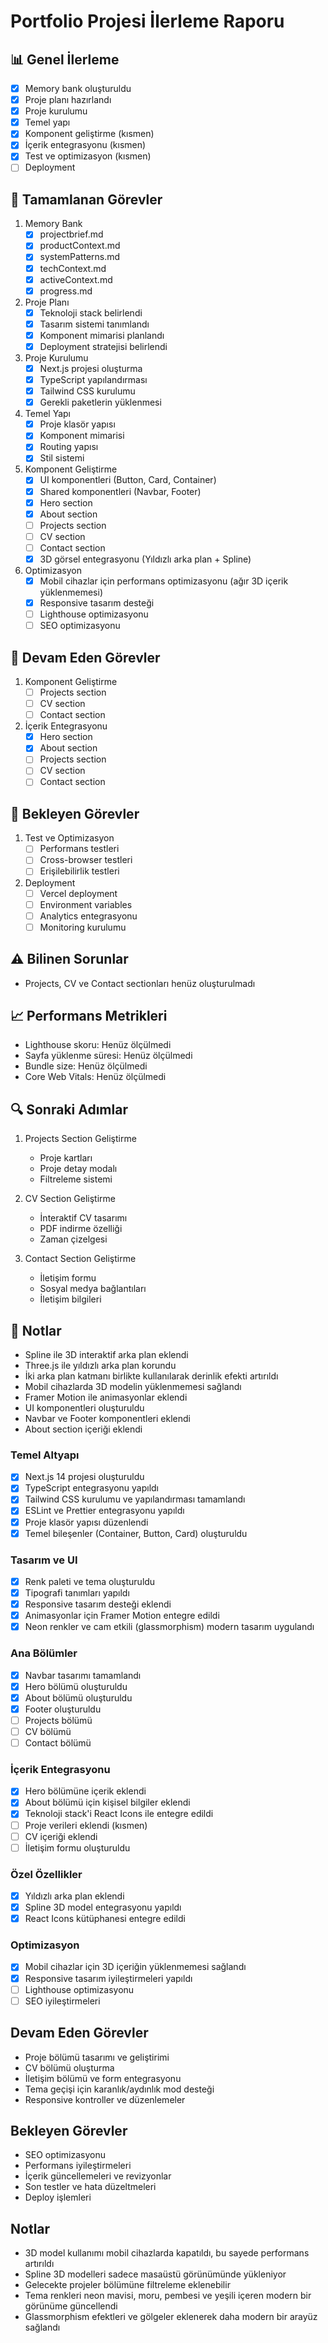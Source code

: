 # Portfolio Projesi İlerleme Raporu

## 📊 Genel İlerleme
- [x] Memory bank oluşturuldu
- [x] Proje planı hazırlandı
- [x] Proje kurulumu
- [x] Temel yapı
- [x] Komponent geliştirme (kısmen)
- [x] İçerik entegrasyonu (kısmen)
- [x] Test ve optimizasyon (kısmen)
- [ ] Deployment

## 🎯 Tamamlanan Görevler
1. Memory Bank
   - [x] projectbrief.md
   - [x] productContext.md
   - [x] systemPatterns.md
   - [x] techContext.md
   - [x] activeContext.md
   - [x] progress.md

2. Proje Planı
   - [x] Teknoloji stack belirlendi
   - [x] Tasarım sistemi tanımlandı
   - [x] Komponent mimarisi planlandı
   - [x] Deployment stratejisi belirlendi

3. Proje Kurulumu
   - [x] Next.js projesi oluşturma
   - [x] TypeScript yapılandırması
   - [x] Tailwind CSS kurulumu
   - [x] Gerekli paketlerin yüklenmesi

4. Temel Yapı
   - [x] Proje klasör yapısı
   - [x] Komponent mimarisi
   - [x] Routing yapısı
   - [x] Stil sistemi

5. Komponent Geliştirme
   - [x] UI komponentleri (Button, Card, Container)
   - [x] Shared komponentleri (Navbar, Footer)
   - [x] Hero section
   - [x] About section
   - [ ] Projects section
   - [ ] CV section
   - [ ] Contact section
   - [x] 3D görsel entegrasyonu (Yıldızlı arka plan + Spline)

6. Optimizasyon
   - [x] Mobil cihazlar için performans optimizasyonu (ağır 3D içerik yüklenmemesi)
   - [x] Responsive tasarım desteği
   - [ ] Lighthouse optimizasyonu
   - [ ] SEO optimizasyonu

## 📝 Devam Eden Görevler
1. Komponent Geliştirme
   - [ ] Projects section
   - [ ] CV section
   - [ ] Contact section

2. İçerik Entegrasyonu
   - [x] Hero section
   - [x] About section
   - [ ] Projects section
   - [ ] CV section
   - [ ] Contact section

## 🔄 Bekleyen Görevler
1. Test ve Optimizasyon
   - [ ] Performans testleri
   - [ ] Cross-browser testleri
   - [ ] Erişilebilirlik testleri

2. Deployment
   - [ ] Vercel deployment
   - [ ] Environment variables
   - [ ] Analytics entegrasyonu
   - [ ] Monitoring kurulumu

## ⚠️ Bilinen Sorunlar
- Projects, CV ve Contact sectionları henüz oluşturulmadı

## 📈 Performans Metrikleri
- Lighthouse skoru: Henüz ölçülmedi
- Sayfa yüklenme süresi: Henüz ölçülmedi
- Bundle size: Henüz ölçülmedi
- Core Web Vitals: Henüz ölçülmedi

## 🔍 Sonraki Adımlar
1. Projects Section Geliştirme
   - Proje kartları
   - Proje detay modalı
   - Filtreleme sistemi

2. CV Section Geliştirme
   - İnteraktif CV tasarımı
   - PDF indirme özelliği
   - Zaman çizelgesi

3. Contact Section Geliştirme
   - İletişim formu
   - Sosyal medya bağlantıları
   - İletişim bilgileri

## 📝 Notlar
- Spline ile 3D interaktif arka plan eklendi
- Three.js ile yıldızlı arka plan korundu
- İki arka plan katmanı birlikte kullanılarak derinlik efekti artırıldı
- Mobil cihazlarda 3D modelin yüklenmemesi sağlandı
- Framer Motion ile animasyonlar eklendi
- UI komponentleri oluşturuldu
- Navbar ve Footer komponentleri eklendi
- About section içeriği eklendi

### Temel Altyapı
- [x] Next.js 14 projesi oluşturuldu
- [x] TypeScript entegrasyonu yapıldı
- [x] Tailwind CSS kurulumu ve yapılandırması tamamlandı
- [x] ESLint ve Prettier entegrasyonu yapıldı
- [x] Proje klasör yapısı düzenlendi
- [x] Temel bileşenler (Container, Button, Card) oluşturuldu

### Tasarım ve UI
- [x] Renk paleti ve tema oluşturuldu
- [x] Tipografi tanımları yapıldı
- [x] Responsive tasarım desteği eklendi
- [x] Animasyonlar için Framer Motion entegre edildi
- [x] Neon renkler ve cam etkili (glassmorphism) modern tasarım uygulandı

### Ana Bölümler
- [x] Navbar tasarımı tamamlandı
- [x] Hero bölümü oluşturuldu
- [x] About bölümü oluşturuldu
- [x] Footer oluşturuldu
- [ ] Projects bölümü
- [ ] CV bölümü
- [ ] Contact bölümü

### İçerik Entegrasyonu
- [x] Hero bölümüne içerik eklendi
- [x] About bölümü için kişisel bilgiler eklendi
- [x] Teknoloji stack'i React Icons ile entegre edildi
- [ ] Proje verileri eklendi (kısmen)
- [ ] CV içeriği eklendi
- [ ] İletişim formu oluşturuldu

### Özel Özellikler
- [x] Yıldızlı arka plan eklendi
- [x] Spline 3D model entegrasyonu yapıldı
- [x] React Icons kütüphanesi entegre edildi

### Optimizasyon
- [x] Mobil cihazlar için 3D içeriğin yüklenmemesi sağlandı
- [x] Responsive tasarım iyileştirmeleri yapıldı
- [ ] Lighthouse optimizasyonu
- [ ] SEO iyileştirmeleri

## Devam Eden Görevler
- Proje bölümü tasarımı ve geliştirimi
- CV bölümü oluşturma
- İletişim bölümü ve form entegrasyonu
- Tema geçişi için karanlık/aydınlık mod desteği
- Responsive kontroller ve düzenlemeler

## Bekleyen Görevler
- SEO optimizasyonu
- Performans iyileştirmeleri
- İçerik güncellemeleri ve revizyonlar
- Son testler ve hata düzeltmeleri
- Deploy işlemleri

## Notlar
- 3D model kullanımı mobil cihazlarda kapatıldı, bu sayede performans artırıldı
- Spline 3D modelleri sadece masaüstü görünümünde yükleniyor
- Gelecekte projeler bölümüne filtreleme eklenebilir
- Tema renkleri neon mavisi, moru, pembesi ve yeşili içeren modern bir görünüme güncellendi
- Glassmorphism efektleri ve gölgeler eklenerek daha modern bir arayüz sağlandı 
